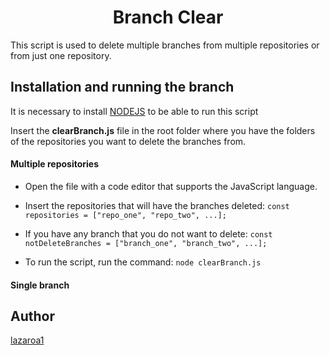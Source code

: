 <h1 align="center">Branch Clear</h1>

This script is used to delete multiple branches from multiple repositories or from just one repository.

## Installation and running the branch

It is necessary to install [NODEJS](https://nodejs.org/en/) to be able to run this script

Insert the **clearBranch.js** file in the root folder where you have the folders of the repositories you want to delete the branches from.

#### Multiple repositories

- Open the file with a code editor that supports the JavaScript language.

- Insert the repositories that will have the branches deleted:
  `const repositories = ["repo_one", "repo_two", ...];`

- If you have any branch that you do not want to delete:
  `const notDeleteBranches = ["branch_one", "branch_two", ...];`
- To run the script, run the command:
  `node clearBranch.js`

#### Single branch

## Author

[lazaroa1](https://github.com/lazaroa1)
